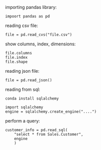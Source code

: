 importing pandas library:
```
impoort pandas as pd
```

reading csv file:
```
file = pd.read_cvs("file.csv")
```

show columns, index, dimensions:
```
file.columns
file.index
file.shape
```

reading json file:
```
file = pd.read_json()
```

reading from sql:
```
conda install sqlalchemy

import sqlalchemy
engine = sqlalchemy.create_engine("....")
```

perform a query:
```
customer_info = pd.read_sql(
    "select * from Sales.Customer",
    engine
    )
```
